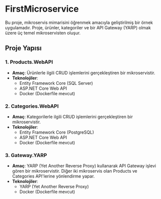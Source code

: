 # FirstMicroservice

Bu proje, mikroservis mimarisini öğrenmek amacıyla geliştirilmiş bir örnek uygulamadır. Proje, ürünler, kategoriler ve bir API Gateway (YARP) olmak üzere üç temel mikroservisten oluşur.

## Proje Yapısı

### 1. Products.WebAPI
- **Amaç**: Ürünlerle ilgili CRUD işlemlerini gerçekleştiren bir mikroservistir.
- **Teknolojiler**:
  - Entity Framework Core (SQL Server)
  - ASP.NET Core Web API
  - Docker (Dockerfile mevcut)

### 2. Categories.WebAPI
- **Amaç**: Kategorilerle ilgili CRUD işlemlerini gerçekleştiren bir mikroservistir.
- **Teknolojiler**:
  - Entity Framework Core (PostgreSQL)
  - ASP.NET Core Web API
  - Docker (Dockerfile mevcut)

### 3. Gateway.YARP
- **Amaç**: YARP (Yet Another Reverse Proxy) kullanarak API Gateway işlevi gören bir mikroservistir. Diğer iki mikroservis olan Products ve Categories API'lerine yönlendirme yapar.
- **Teknolojiler**:
  - YARP (Yet Another Reverse Proxy)
  - Docker (Dockerfile mevcut)
